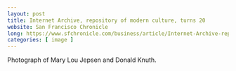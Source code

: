 ```yaml
---
layout: post
title: Internet Archive, repository of modern culture, turns 20
website: San Francisco Chronicle
long: https://www.sfchronicle.com/business/article/Internet-Archive-repository-of-modern-culture-10421008.php
categories: [ image ]
---
```

Photograph of Mary Lou Jepsen and Donald Knuth.